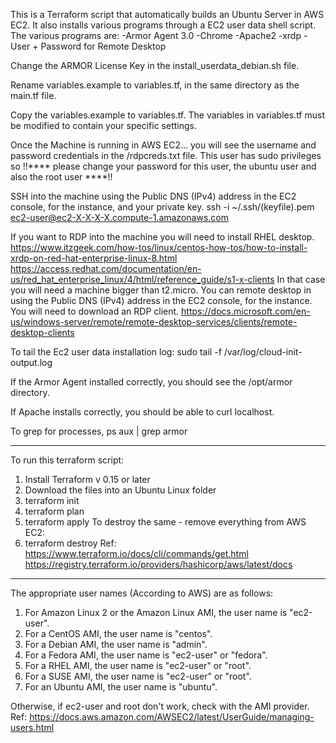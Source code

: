 This is a Terraform script that automatically builds an Ubuntu Server in AWS EC2. It also installs various programs through a EC2 user data shell script. The various programs are: -Armor Agent 3.0 -Chrome -Apache2 -xrdp -User + Password for Remote Desktop

Change the ARMOR License Key in the install_userdata_debian.sh file.

Rename variables.example to variables.tf, in the same directory as the main.tf file.

Copy the variables.example to variables.tf.
The variables in variables.tf must be modified to contain your specific settings.

Once the Machine is running in AWS EC2... you will see the username and password credentials in the /rdpcreds.txt file. 
This user has sudo privileges so !!**** please change your password for this user, the ubuntu user and also the root user ****!!

SSH into the machine using the Public DNS (IPv4) address in the EC2 console, for the instance, and your private key. 
ssh -i ~/.ssh/(keyfile).pem ec2-user@ec2-X-X-X-X.compute-1.amazonaws.com

If you want to RDP into the machine you will need to install RHEL desktop.
https://www.itzgeek.com/how-tos/linux/centos-how-tos/how-to-install-xrdp-on-red-hat-enterprise-linux-8.html
https://access.redhat.com/documentation/en-us/red_hat_enterprise_linux/4/html/reference_guide/s1-x-clients
In that case you will need a machine bigger than t2.micro. You can remote desktop in using the Public DNS (IPv4) address in the EC2 console, for the instance. You will need to download an RDP client. https://docs.microsoft.com/en-us/windows-server/remote/remote-desktop-services/clients/remote-desktop-clients

To tail the Ec2 user data installation log: 
sudo tail -f /var/log/cloud-init-output.log

If the Armor Agent installed correctly, you should see the /opt/armor directory. 

If Apache installs correctly, you should be able to curl localhost.

To grep for processes, ps aux | grep armor

-----
To run this terraform script:
1) Install Terraform v 0.15 or later
2) Download the files into an Ubuntu Linux folder
3) terraform init
4) terraform plan
5) terraform apply
To destroy the same - remove everything from AWS EC2:
6) terraform destroy 
Ref: 
https://www.terraform.io/docs/cli/commands/get.html
https://registry.terraform.io/providers/hashicorp/aws/latest/docs

-----
The appropriate user names (According to AWS) are as follows:

1) For Amazon Linux 2 or the Amazon Linux AMI, the user name is "ec2-user".
2) For a CentOS AMI, the user name is "centos".
3) For a Debian AMI, the user name is "admin".
4) For a Fedora AMI, the user name is "ec2-user" or "fedora".
5) For a RHEL AMI, the user name is "ec2-user" or "root".
6) For a SUSE AMI, the user name is "ec2-user" or "root".
7) For an Ubuntu AMI, the user name is "ubuntu".

Otherwise, if ec2-user and root don't work, check with the AMI provider. 
Ref: 
https://docs.aws.amazon.com/AWSEC2/latest/UserGuide/managing-users.html
